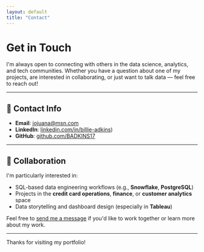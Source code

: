 ```yaml
---
layout: default
title: "Contact"
---
```


# Get in Touch

I'm always open to connecting with others in the data science, analytics, and tech communities. Whether you have a question about one of my projects, are interested in collaborating, or just want to talk data — feel free to reach out!

---

## 📧 Contact Info

- **Email**: [jojuana@msn.com](mailto:jojuana@msn.com)
- **LinkedIn**: [linkedin.com/in/billie-adkins]([https://www.linkedin.com/in/billie-adkins-40b186384]))
- **GitHub**: [github.com/BADKINS17](https://github.com/BADKINS17)

---

## 🤝 Collaboration

I'm particularly interested in:

- SQL-based data engineering workflows (e.g., **Snowflake**, **PostgreSQL**)
- Projects in the **credit card operations**, **finance**, or **customer analytics** space
- Data storytelling and dashboard design (especially in **Tableau**)

Feel free to [send me a message](mailto:jojuana@msn.com) if you'd like to work together or learn more about my work.

---

Thanks for visiting my portfolio!


